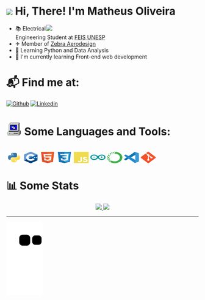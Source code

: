 # <img src="https://github.com/TheDudeThatCode/TheDudeThatCode/blob/master/Assets/Hi.gif" width="29px"> Hi, There! I'm Matheus Oliveira

<!-- <img align='right' src='https://octodex.github.com/images/topguntocat.png' width='400'>  -->
<!-- <img align='right' src='https://octodex.github.com/images/Fintechtocat.png' width='400'> -->
<img align='right' src='https://octodex.github.com/images/jetpacktocat.png' width='400'>
<!-- <img align='right' src='https://octodex.github.com/images/pythocat.png' width='400'> -->


* 📚 Electrical Engineering Student at [FEIS UNESP](https://www.feis.unesp.br/#!/dee)
* ✈ Member of [Zebra Aerodesign](https://www.instagram.com/equipe_zebra/)
* 🐍 Learning Python and Data Analysis
* 🌱 I'm currently learning Front-end web development

# 📬 Find me at:
 
  [![Github](https://img.shields.io/badge/-Github-000?style=flat&logo=Github&logoColor=white)](https://github.com/oliveiralx)
  [![Linkedin](https://img.shields.io/badge/-LinkedIn-%230077B5?style=for-the-badge&logo=linkedin&logoColor=white)](https://www.linkedin.com/in/matheus-de-oliveira-alexandre-3ba158233/)
  
# <img src="https://github.com/TheDudeThatCode/TheDudeThatCode/blob/master/Assets/PC.gif" width="40px"> Some Languages and Tools:
  <div style="display: inline_block"><br>

  <img align="center" alt="Oli-Python" height="30" width="40" src="https://raw.githubusercontent.com/devicons/devicon/master/icons/python/python-original.svg">
   <img align="center" alt="Oli-JS" height="30" width="40" src="https://raw.githubusercontent.com/devicons/devicon/master/icons/cplusplus/cplusplus-original.svg">
  <img align="center" alt="Oli-HTML" height="30" width="40" src="https://raw.githubusercontent.com/devicons/devicon/master/icons/html5/html5-original.svg">
  <img align="center" alt="Oli-CSS" height="30" width="40" src="https://raw.githubusercontent.com/devicons/devicon/master/icons/css3/css3-original.svg">
  <img align="center" alt="Oli-JS" height="30" width="40" src="https://raw.githubusercontent.com/devicons/devicon/master/icons/javascript/javascript-plain.svg">
 
  <img align="center" alt="Oli-Ar" height="30" width="40" src="https://raw.githubusercontent.com/devicons/devicon/master/icons/arduino/arduino-original.svg">
  <img align="center" alt="Oli-An" height="30" width="40" src="https://raw.githubusercontent.com/devicons/devicon/master/icons/anaconda/anaconda-original.svg">
  <img align="center" alt="Oli-JS" height="30" width="40" src="https://raw.githubusercontent.com/devicons/devicon/master/icons/vscode/vscode-original.svg">
  <img align="center" alt="Oli-JS" height="30" width="40" src="https://raw.githubusercontent.com/devicons/devicon/master/icons/git/git-original.svg">
</div>

# 📊 Some Stats
<div align="center">
  <a href="https://github.com/oliveiralx">
  <img width="42%" src="https://github-readme-stats.vercel.app/api?username=oliveiralx&show_icons=true&theme=tokyonight&include_all_commits=true&count_private=true"/>
  <img width="50%" src="https://github-readme-stats.vercel.app/api/top-langs/?username=oliveiralx&layout=compact&langs_count=7&theme=tokyonight"/>
</div>
 
  ----

  <!--SNAKE GAME-->
  ![snake gif](https://github.com/oliveiralx/oliveiralx/blob/output/github-contribution-grid-snake.svg)
